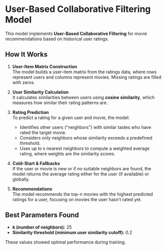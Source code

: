 # User-Based Collaborative Filtering Model

This model implements **User-Based Collaborative Filtering** for movie recommendations based on historical user ratings.

## How It Works

1. **User-Item Matrix Construction**  
   The model builds a user-item matrix from the ratings data, where rows represent users and columns represent movies. Missing ratings are filled with zeros.

2. **User Similarity Calculation**  
   It calculates similarities between users using **cosine similarity**, which measures how similar their rating patterns are.

3. **Rating Prediction**  
   To predict a rating for a given user and movie, the model:  
   - Identifies other users ("neighbors") with similar tastes who have rated the target movie.  
   - Considers only neighbors whose similarity exceeds a predefined threshold.  
   - Uses up to `k` nearest neighbors to compute a weighted average rating, where weights are the similarity scores.

4. **Cold-Start & Fallbacks**  
   If the user or movie is new or if no suitable neighbors are found, the model returns the average rating either for the user (if available) or globally.

5. **Recommendations**  
   The model recommends the top-n movies with the highest predicted ratings for a user, focusing on movies the user hasn’t rated yet.

## Best Parameters Found

- **k (number of neighbors):** 25  
- **Similarity threshold (minimum user similarity cutoff):** 0.2  

These values showed optimal performance during training.